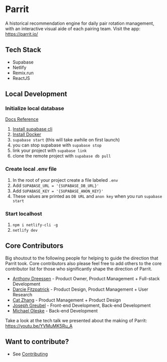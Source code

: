 # Parrit

A historical recommendation engine for daily pair rotation management, with an interactive visual aide of each pairing team.
Visit the app: https://parrit.io/

## Tech Stack

- Supabase
- Netlify
- Remix.run
- ReactJS

## Local Development

### Initialize local database

[Docs Reference](https://supabase.com/docs/guides/cli/getting-started)

1. [Install supabase cli](https://supabase.com/docs/guides/cli/getting-started)
2. [Install Docker](https://docs.docker.com/get-docker/)
3. `supabase start` (this will take awhile on first launch)
4. you can stop supabase with `supabase stop`
5. link your project with `supabase link`
6. clone the remote project with `supabase db pull`


### Create local .env file

1. In the root of your project create a file labeled `.env`
2. Add `SUPABASE_URL = '{SUPABASE_DB_URL}'` 
3. Add `SUPABASE_KEY = '{SUPABASE_ANON_KEY}'`
4. These values are printed as `DB URL` and `anon key` when you run `supabase start` 

### Start localhost

1. `npm i netlify-cli -g`
2. `netlify dev`

## Core Contributors

Big shoutout to the following people for helping to guide the direction that Parrit took. Core contributors also please feel free to add others to the core contributor list for those who significantly shape the direction of Parrit.

- [Anthony Dreessen](mailto:anthonydreessen@gmail.com) - Product Owner, Product Management + Full-stack Development
- [Darcie Fitzpatrick](mailto:darciefitzpatrick@gmail.com) - Product Design, Product Management + User Research
- [Cat Zhang](mailto:cielzee@gmail.com) - Product Management + Product Design
- [Joseph Greubel](mailto:joegreubel1@gmail.com) - Front-end Development, Back-end Development
- [Michael Oleske](mailto:moleske@pivotal.io) - Back-end Development

Take a look at the tech talk we presented about the making of Parrit: https://youtu.be/YVMuMK5Ru_A

## Want to contribute?

- See [Contributing](./docs/Contributing.md)
